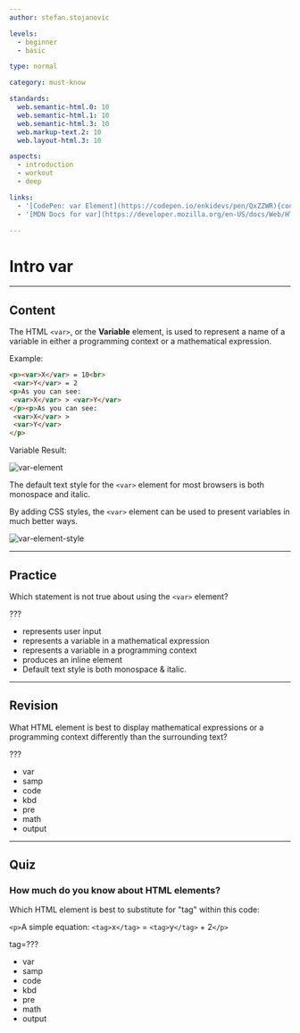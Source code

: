 ```yaml
---
author: stefan.stojanovic

levels:
  - beginner
  - basic

type: normal

category: must-know

standards:
  web.semantic-html.0: 10
  web.semantic-html.1: 10
  web.semantic-html.3: 10
  web.markup-text.2: 10
  web.layout-html.3: 10

aspects:
  - introduction
  - workout
  - deep

links:
  - '[CodePen: var Element](https://codepen.io/enkidevs/pen/QxZZWR){code}'
  - '[MDN Docs for var](https://developer.mozilla.org/en-US/docs/Web/HTML/Element/var){website}'

---
```

# Intro var
---
## Content

The HTML `<var>`, or the **Variable** element, is used to represent a name of a variable in either a programming context or a mathematical expression.

Example:
```html
<p><var>X</var> = 10<br>
 <var>Y</var> = 2
<p>As you can see:
 <var>X</var> > <var>Y</var>
</p><p>As you can see:
 <var>X</var> >
 <var>Y</var>
</p>
```

Variable Result:

![var-element](%3Csvg%20xmlns%3D%22http%3A%2F%2Fwww.w3.org%2F2000%2Fsvg%22%20width%3D%22320%22%20height%3D%22106%22%3E%3Cg%20fill%3D%22none%22%20fill-rule%3D%22evenodd%22%3E%3Crect%20width%3D%22320%22%20height%3D%22106%22%20fill%3D%22%23FFF%22%20rx%3D%229%22%2F%3E%3Cpath%20fill%3D%22%23000%22%20d%3D%22M18.8125%2032.53125c-.40625-.30208-.70573-.67448-.89844-1.11719-.1927-.4427-.21614-.8828-.07031-1.32031.02083-.32292.10156-.63281.24219-.92969.14062-.29687.3125-.58073.51562-.85156a7.1394%207.1394%200%200%201%20.66407-.76563l.67187-.67187c.04167-.125.11458-.23437.21875-.32813.10417-.09375.21615-.18489.33594-.27343.11979-.08854.23958-.1849.35937-.28907.1198-.10416.21615-.22395.28907-.35937-.04167-.14583-.10938-.29167-.20313-.4375-.09375-.14583-.19792-.29167-.3125-.4375a13.27528%2013.27528%200%200%200-.35938-.4375c-.125-.14583-.23958-.29687-.34374-.45313-.01042-.05208-.04948-.0677-.1172-.04687-.0677.02083-.11718.01563-.14843-.01563.02083-.16666-.01302-.34635-.10156-.53906-.08854-.1927-.20573-.35677-.35157-.49218.05209-.125.10157-.28646.14844-.48438.04688-.19792.03386-.41146-.03906-.64063-.01042-.10416.0026-.20312.03906-.29687.03646-.09375.07552-.1823.11719-.26563.04167-.08333.07292-.16406.09375-.24218.02083-.07813.01563-.15886-.01563-.24219.15626-.02083.29948-.01302.4297.02344.1302.03646.25.07812.35937.125.10937.04687.21354.08593.3125.11718.09896.03126.19531.02605.28906-.01562-.02083.0625-.02344.10677-.00781.13281a.17954.17954%200%200%200%20.0625.0625c.02604.01563.05208.02865.07812.03907.02604.01041.03907.03645.03907.07812.19791.0625.41406.19792.64843.40625.23438.20833.46094.4375.67969.6875s.41667.4974.59375.74219c.17708.24479.3073.4349.39063.57031.30208-.1875.6276-.41146.97656-.67188a149.51991%20149.51991%200%200%201%201.07812-.79687c.3698-.27083.7448-.52864%201.125-.77344.38021-.24479.7526-.4401%201.11719-.58593.20833.09375.3724.21354.49219.35937.11979.14583.21875.29948.29687.46094a9.91948%209.91948%200%200%201%20.21875.48437c.06771.16146.15886.30469.27344.42969-.10417.20833-.21354.38281-.32813.52344-.11458.14062-.19791.3099-.25.50781-.26041.10417-.57291.27083-.9375.5-.3125.19792-.70833.46875-1.1875.8125-.47916.34375-1.04687.79687-1.70312%201.35938.15625.17708.28385.34374.38281.5.09896.15625.17969.29166.24219.40624.07292.13542.1302.26042.17188.375.11458.08334.20833.1823.28124.29688a7.84229%207.84229%200%200%201%20.21094.35156c.06771.1198.14323.23177.22657.33594.08333.10417.1927.1875.32812.25.04167.1875.09375.36198.15625.52344s.1224.3203.17969.47656c.05729.15625.10416.3099.14062.46094.03646.15104.04948.30468.03907.46093-.08334.28126-.20834.51563-.375.70313-.16667.1875-.28646.3802-.35938.57813a6.32433%206.32433%200%200%200-.33594.10156c-.10937.03646-.20052.09114-.27343.16406l-1.0625-.75c-.1875-.625-.45834-1.22396-.8125-1.79688-.35417-.57291-.69792-1.0677-1.03126-1.48437-.5.38542-.97916.8125-1.4375%201.28125-.45833.46875-.875.96875-1.25%201.5-.02083.26042-.05208.47656-.09374.64844-.04167.17187-.10938.3151-.20313.42968-.09375.11459-.21354.21355-.35938.29688-.14583.08333-.32812.16667-.54687.25zm22.05469-7.26563h-7.5625v-1.3125h7.5625v1.3125zm0%203.47657h-7.5625v-1.3125h7.5625v1.3125zM52.16406%2032h-1.40625v-8.96094c-.33854.32292-.78255.64583-1.33203.96875-.54948.32292-1.04297.5651-1.48047.72657V23.375c.78646-.3698%201.47396-.8177%202.0625-1.34375.58855-.52604%201.00521-1.03646%201.25-1.53125h.90625V32zm3.60157-5.64844c0-1.35417.13932-2.444.41796-3.26953.27865-.82552.6927-1.46224%201.2422-1.91015C57.97525%2020.72396%2058.66665%2020.5%2059.5%2020.5c.61459%200%201.15364.1237%201.61719.3711.46354.2474.84635.60416%201.14843%201.0703.30209.46615.53907%201.03386.71094%201.70313.17188.66928.25782%201.57161.25782%202.70703%200%201.34376-.13802%202.42838-.41407%203.2539-.27604.82553-.6888%201.46355-1.23828%201.91407-.54948.45052-1.24348.67578-2.08203.67578-1.10417%200-1.97135-.39583-2.60156-1.1875-.75521-.95313-1.13282-2.5052-1.13282-4.65625zm1.4453%200c0%201.88022.22006%203.13151.66016%203.7539.44011.6224.98307.9336%201.62891.9336.64584%200%201.1888-.3125%201.6289-.9375.44011-.625.66016-1.87499.66016-3.75%200-1.88542-.22005-3.13802-.66015-3.75781-.44011-.6198-.98828-.92969-1.64453-.92969-.64584%200-1.16146.27344-1.54688.82032-.48438.69792-.72656%201.98696-.72656%203.86718zm-36.8828%2029.16407c-.91668-.125-1.47396-.60938-1.67188-1.45313l.01563-.17188.14062-.42187a8.78348%208.78348%200%200%201%20.17188-.52344c.0625-.17187.16666-.32552.3125-.46093.03125-.09376.09114-.23698.17968-.4297.08854-.1927.23698-.48176.44532-.86718.16666-.30208.29947-.54167.39843-.71875.09896-.17708.17969-.3125.24219-.40625-.10417-.1875-.25-.3698-.4375-.54688-.16667-.3125-.3099-.61197-.42969-.89843-.11979-.28646-.21093-.54427-.27343-.77344-.01042-.25-.05209-.5052-.125-.76563l-.09376-.40624c-.03125-.13542-.04687-.27605-.04687-.42188-.04167-.07292-.07812-.16667-.10938-.28125l.03126-.1875c.05208-.08333.0651-.19531.03906-.33594-.02604-.14062-.0599-.28385-.10157-.42968-.03125-.13542-.0599-.27865-.08593-.4297-.02604-.15103-.03386-.29947-.02344-.4453.01042-.14584.04948-.28646.11719-.42188.0677-.13542.1849-.25.35156-.34375l.15625-.10938.15625.09376c.11458.07291.22396.13541.32813.1875l.3125.15624c.125.0625.25.1276.375.19532.125.0677.26041.14323.40624.22656l.15626.10938-.01563.17187c0%20.02083.0052.04687.01563.07813.01041.03125.02604.05729.04687.07812l.17188.04688.01562.21874v.1875c0%20.09376.0052.15886.01563.19532.01041.03646.03124.07552.0625.11718l.07812.20313c0%20.1875.01562.35417.04688.5a6.70985%206.70985%200%200%200%20.10937.4375%203.32603%203.32603%200%200%201%20.125.44531c.03125.15104.03646.3151.01563.49219.0625-.03125.125-.07812.1875-.14063.02083-.02083.04427-.04166.0703-.0625.02605-.02083.0547-.04166.08594-.0625l1.09376-1.48437-.03126-.1875.39063-.375a4.79142%204.79142%200%200%200%20.29688-.25781c.09375-.08854.17187-.1901.23437-.30469l.09375-.14063c.46875-.625%201.07291-1.01041%201.8125-1.15624l.26563-.0625.07812.25c.05208.14583.15365.27343.30469.3828.15104.10938.3151.21615.49218.32032l.17188.10938c.0625.125.09375.21874.09375.28124s-.0052.11459-.01563.15626l.07813.20312c-.11458.30208-.23958.51823-.375.64844a5.60175%205.60175%200%200%201-.42188.36718c-.11458.09376-.21874.1875-.3125.28126-.09375.09375-.16666.19791-.21874.3125l-.125.15624c-.26042.13542-.42709.33334-.5.59376l-.0625.21874h-.23438c-.01042%200-.03646.02344-.07813.07032-.04166.04687-.10416.15885-.1875.33593-.09375.125-.15885.20573-.1953.2422l-.08594.08593a7.0121%207.0121%200%200%200-.0547.14063c-.01562.04166-.03385.09374-.05468.15624l-.09375.125c-.09375.08334-.16146.16407-.20313.2422-.04166.07812-.08854.16926-.14062.27343-.04167.09375-.08854.1901-.14063.28906-.05208.09896-.125.19531-.21874.28907l.03124.17187-.125.10938c-.08333.07291-.15624.16406-.21874.27343-.0625.10938-.125.22136-.1875.33594-.0625.125-.13021.25-.20313.375-.07292.125-.16667.23958-.28125.34375-.07292.1875-.13802.33333-.19531.4375-.0573.10417-.15365.22917-.28907.375-.125.5-.42187%201.03646-.89062%201.60938-.01042.11458-.04427.22656-.10156.33593-.0573.10938-.11719.21094-.17969.30469a3.47114%203.47114%200%200%201-.07031.13281c-.02604.04688-.04427.08073-.05469.10157l-.04688.17187c-.0625.11458-.1276.20833-.1953.28125-.06772.07292-.13282.14062-.19532.20313-.03125.02083-.0599.04687-.08594.07812-.02604.03125-.04948.0573-.07031.07813l-.26563.09374zm18.46093-7.25h-7.5625v-1.3125h7.5625v1.3125zm0%203.47656h-7.5625v-1.3125h7.5625v1.3125zm13.39063%201.90625V55h-7.57032c-.01041-.33854.04428-.66406.16407-.97656.1927-.51563.5013-1.02344.92578-1.52344.42448-.5%201.03776-1.07812%201.83984-1.73438%201.2448-1.02083%202.08594-1.82942%202.52344-2.42578.4375-.59635.65625-1.16015.65625-1.6914%200-.5573-.19922-1.02734-.59766-1.41016-.39844-.38281-.91796-.57422-1.55859-.57422-.67709%200-1.21875.20313-1.625.60938s-.61198.96874-.61719%201.6875L44.875%2046.8125c.09896-1.07813.47135-1.89974%201.11719-2.46484.64583-.56511%201.51301-.84766%202.60156-.84766%201.09896%200%201.96875.30468%202.60938.91406.64062.60938.96093%201.36458.96093%202.26563%200%20.45833-.09375.90885-.28125%201.35156-.1875.44271-.4987.90885-.9336%201.39844-.43489.48958-1.15754%201.16145-2.16796%202.01562-.84375.70834-1.38542%201.1888-1.625%201.4414-.23958.25261-.4375.50652-.59375.76173h5.61719zM17.97656%2095L22.375%2083.54687h1.63281L28.69531%2095h-1.72656l-1.33594-3.46875h-4.78906L19.58594%2095h-1.60938zm3.30469-4.70313h3.88281L23.96875%2087.125c-.36459-.96355-.63542-1.7552-.8125-2.375-.14583.73438-.35156%201.46354-.61719%202.1875l-1.25781%203.35938zm7.88281%202.22657l1.39063-.21875c.07812.5573.29557.98437.65234%201.28125.35677.29687.85547.44531%201.4961.44531.64583%200%201.125-.1315%201.4375-.39453.3125-.26302.46874-.57161.46874-.92578%200-.31771-.13801-.56771-.41406-.75-.1927-.125-.67187-.28386-1.4375-.47656-1.03125-.26042-1.74609-.48568-2.14453-.67579-.39844-.1901-.70052-.45312-.90625-.78906-.20573-.33594-.3086-.70703-.3086-1.11328%200-.3698.08464-.71224.25391-1.02734.16928-.31511.39974-.57683.69141-.78516.21875-.16146.51693-.29818.89453-.41016.3776-.11198.78255-.16796%201.21485-.16796.65104%200%201.22265.09374%201.71484.28124.49219.1875.85547.44141%201.08984.76172.23438.32032.39584.7487.48438%201.28516l-1.375.1875c-.0625-.42709-.2435-.76042-.54297-1-.29948-.23958-.72265-.35938-1.26953-.35938-.64584%200-1.10677.10677-1.38282.32032-.27604.21354-.41406.46354-.41406.75%200%20.18229.0573.34635.17188.49219.11458.15104.29427.27604.53906.375.14063.05208.55468.17187%201.24219.35937.9948.26563%201.6888.48307%202.08203.65234.39323.16928.70182.41537.92578.73829.22396.32291.33594.72395.33594%201.20312%200%20.46875-.13672.91015-.41016%201.32422-.27344.41406-.66796.73437-1.1836.96094-.51562.22656-1.09895.33984-1.75.33984-1.07812%200-1.89973-.22396-2.46484-.67188-.5651-.44791-.92578-1.11197-1.08203-1.99218zm12.94532%205.67187l-.15626-1.32031c.3073.08333.57552.125.8047.125.3125%200%20.5625-.05208.75-.15625s.34114-.25.46093-.4375c.08854-.14063.23177-.48958.42969-1.04688.02604-.07812.0677-.1927.125-.34374l-3.14844-8.3125h1.51563l1.72656%204.80468c.22396.60938.42448%201.25.60156%201.92188.16146-.64584.35417-1.27604.57813-1.89063l1.77343-4.83594h1.40625l-3.15625%208.4375c-.33854.91147-.60156%201.53907-.78906%201.88282-.25.46354-.53646.80338-.85938%201.01953-.32291.21615-.70833.32422-1.15624.32422-.27084%200-.57292-.0573-.90626-.17188zm7.53906-7.34375c0-1.53646.42708-2.67447%201.28125-3.41406.71354-.61459%201.58333-.92188%202.60937-.92188%201.14063%200%202.07292.3737%202.79688%201.1211.72396.7474%201.08593%201.77994%201.08593%203.09766%200%201.0677-.16015%201.90754-.48046%202.51953-.32032.61198-.78646%201.08723-1.39844%201.42578-.61198.33854-1.27995.50781-2.0039.50781-1.16147%200-2.10026-.3724-2.81641-1.11719-.71615-.7448-1.07422-1.8177-1.07422-3.21875zm1.44531%200c0%201.0625.23177%201.85807.69531%202.38672.46355.52865%201.04687.79297%201.75.79297.69792%200%201.27865-.26562%201.74219-.79688.46354-.53125.69531-1.34114.69531-2.42968%200-1.02605-.23307-1.80339-.69922-2.33203-.46614-.52865-1.04557-.79297-1.73828-.79297-.70313%200-1.28645.26302-1.75.78906-.46354.52604-.69531%201.3203-.69531%202.38281zM64.50781%2095v-1.21875c-.64583.9375-1.52343%201.40625-2.63281%201.40625-.48959%200-.94661-.09375-1.3711-.28125-.42448-.1875-.73958-.42318-.9453-.70703-.20574-.28386-.35027-.63151-.4336-1.04297-.0573-.27604-.08594-.71354-.08594-1.3125v-5.14063h1.40625v4.60157c0%20.73438.02865%201.22916.08594%201.48437.08854.3698.27604.66016.5625.8711.28646.21093.64062.3164%201.0625.3164.42188%200%20.8177-.10807%201.1875-.32422.3698-.21614.63151-.51041.78516-.8828.15364-.3724.23046-.91277.23046-1.6211v-4.44531h1.40626V95H64.5078zm13.32031-3.03906l1.38282.17969c-.15104.95312-.53776%201.69921-1.16016%202.23828-.6224.53906-1.38671.80859-2.29297.80859-1.13542%200-2.04817-.37109-2.73828-1.11328-.6901-.7422-1.03516-1.80598-1.03516-3.1914%200-.89585.14844-1.6797.44532-2.35157.29687-.67188.7487-1.17578%201.35547-1.51172.60677-.33594%201.26692-.5039%201.98046-.5039.90105%200%201.63802.22786%202.21094.68359.57292.45573.9401%201.10286%201.10156%201.9414l-1.36718.21094c-.13021-.5573-.36068-.97656-.6914-1.25781-.33074-.28125-.73048-.42188-1.19923-.42188-.70833%200-1.28385.2539-1.72656.76172-.44271.50782-.66406%201.3112-.66406%202.41016%200%201.11459.21354%201.92448.64062%202.42969.42709.5052.98437.75781%201.67188.75781.55208%200%201.01302-.16927%201.38281-.50781.3698-.33855.60417-.85937.70313-1.5625zm8%202.01562c-.52083.44271-1.02213.75521-1.5039.9375-.48177.1823-.9987.27344-1.55078.27344-.91147%200-1.61198-.22265-2.10156-.66797-.4896-.44531-.73438-1.01432-.73438-1.70703%200-.40625.09245-.77734.27734-1.11328.1849-.33594.42709-.60547.72657-.8086.29948-.20312.63671-.35677%201.01171-.46093.27605-.07292.69271-.14323%201.25-.21094%201.13543-.13542%201.97136-.29687%202.50782-.48438.0052-.1927.00781-.3151.00781-.36718%200-.57292-.13281-.97656-.39844-1.21094-.35937-.31771-.89322-.47656-1.60156-.47656-.66146%200-1.14974.11588-1.46484.34765-.31511.23178-.54818.64193-.69922%201.23047l-1.375-.1875c.125-.58854.33073-1.0638.61719-1.42578.28645-.36198.70051-.64062%201.24218-.83594.54167-.19531%201.16927-.29296%201.88281-.29296.70834%200%201.28386.08333%201.72657.25.4427.16666.76823.3763.97656.6289.20833.2526.35417.57161.4375.95703.04688.23959.07031.67187.07031%201.29688v1.875c0%201.3073.02995%202.13411.08985%202.48047.0599.34635.17838.67838.35546.99609h-1.46874c-.14584-.29167-.23959-.63281-.28126-1.02344zm-.11718-3.14062c-.51042.20833-1.27604.38541-2.29688.53125-.57813.08333-.98698.17708-1.22656.28125-.23958.10416-.42448.2565-.55469.45703-.1302.20052-.19531.42317-.19531.66797%200%20.375.14193.6875.42578.9375.28386.25.69922.375%201.2461.375.54166%200%201.02343-.1185%201.4453-.35547.42188-.23698.73178-.5612.9297-.97266.15104-.3177.22656-.78645.22656-1.40625v-.51562zM89.3125%2095v-8.29688h1.26563v1.1797c.60937-.91147%201.48957-1.3672%202.64062-1.3672.5%200%20.95963.08985%201.3789.26954.41928.17968.73308.41536.94141.70703.20834.29167.35417.63802.4375%201.03906.05209.26042.07813.71614.07813%201.36719V95h-1.40625v-5.04688c0-.57291-.05469-1.0013-.16406-1.28515-.10938-.28386-.30339-.51042-.58204-.67969-.27864-.16927-.60546-.2539-.98046-.2539-.59897%200-1.11589.1901-1.55079.5703-.4349.38022-.65234%201.10156-.65234%202.16407V95H89.3125zm12.78125-2.47656l1.39063-.21875c.07812.5573.29557.98437.65234%201.28125.35677.29687.85546.44531%201.4961.44531.64583%200%201.125-.1315%201.4375-.39453.3125-.26302.46874-.57161.46874-.92578%200-.31771-.13802-.56771-.41406-.75-.1927-.125-.67187-.28386-1.4375-.47656-1.03126-.26042-1.7461-.48568-2.14453-.67579-.39844-.1901-.70052-.45312-.90625-.78906-.20573-.33594-.3086-.70703-.3086-1.11328%200-.3698.08464-.71224.25391-1.02734.16927-.31511.39974-.57683.6914-.78516.21876-.16146.51693-.29818.89454-.41016.3776-.11198.78255-.16796%201.21484-.16796.65105%200%201.22266.09374%201.71485.28124.49219.1875.85546.44141%201.08984.76172.23438.32032.39583.7487.48438%201.28516l-1.375.1875c-.0625-.42709-.2435-.76042-.54297-1-.29948-.23958-.72266-.35938-1.26954-.35938-.64583%200-1.10676.10677-1.3828.32032-.27605.21354-.41407.46354-.41407.75%200%20.18229.0573.34635.17188.49219.11458.15104.29426.27604.53906.375.14062.05208.55468.17187%201.24219.35937.9948.26563%201.6888.48307%202.08203.65234.39323.16928.70182.41537.92578.73829.22396.32291.33594.72395.33594%201.20312%200%20.46875-.13672.91015-.41016%201.32422-.27344.41406-.66797.73437-1.1836.96094-.51562.22656-1.09895.33984-1.75.33984-1.07813%200-1.89973-.22396-2.46484-.67188-.5651-.44791-.92578-1.11197-1.08203-1.99218zm14.24219-.19531l1.45312.17968c-.22917.84897-.65364%201.50781-1.27344%201.97656-.61979.46876-1.41145.70313-2.375.70313-1.21354%200-2.17577-.3737-2.88671-1.1211-.71095-.7474-1.06641-1.79556-1.06641-3.14453%200-1.39584.35937-2.47916%201.07813-3.25.71875-.77083%201.65103-1.15624%202.79687-1.15624%201.10938%200%202.01562.3776%202.71875%201.1328.70313.75522%201.05469%201.8177%201.05469%203.1875%200%20.08334-.0026.20834-.00781.375h-6.1875c.05208.91147.30989%201.60938.77343%202.09376.46355.48437%201.04167.72656%201.73438.72656.51563%200%20.95573-.13542%201.32031-.40625.36459-.27083.65364-.70312.86719-1.29688zm-4.61719-2.27344h4.63281c-.0625-.69792-.23958-1.22135-.53125-1.57031-.44792-.54167-1.02864-.8125-1.74219-.8125-.64583%200-1.1888.21614-1.6289.64843-.4401.4323-.6836%201.01042-.73047%201.73438zm13.51563%202.27344l1.45312.17968c-.22917.84897-.65364%201.50781-1.27344%201.97656-.6198.46876-1.41145.70313-2.375.70313-1.21355%200-2.17578-.3737-2.88672-1.1211-.71094-.7474-1.0664-1.79556-1.0664-3.14453%200-1.39584.35937-2.47916%201.07812-3.25.71876-.77083%201.65104-1.15624%202.79688-1.15624%201.10938%200%202.01562.3776%202.71875%201.1328.70313.75522%201.05469%201.8177%201.05469%203.1875%200%20.08334-.0026.20834-.00782.375h-6.1875c.05209.91147.3099%201.60938.77344%202.09376.46354.48437%201.04166.72656%201.73438.72656.51562%200%20.95572-.13542%201.3203-.40625.3646-.27083.65365-.70312.8672-1.29688zm-4.6172-2.27344H125.25c-.0625-.69792-.23958-1.22135-.53125-1.57031-.44792-.54167-1.02864-.8125-1.74219-.8125-.64583%200-1.1888.21614-1.6289.64843-.44011.4323-.6836%201.01042-.73047%201.73438zm8.22657-1.75v-1.60156h1.60156v1.60156h-1.60156zm0%206.69531v-1.60156h1.60156V95h-1.60156zm8.25781.53125c-.40625-.30208-.70573-.67448-.89844-1.11719-.1927-.4427-.21614-.8828-.0703-1.32031.02083-.32292.10155-.63281.24218-.92969.14063-.29687.3125-.58073.51563-.85156a7.13935%207.13935%200%200%201%20.66406-.76563l.67187-.67187c.04167-.125.11459-.23437.21875-.32813.10417-.09375.21615-.18489.33594-.27343.1198-.08854.23958-.1849.35938-.28906.11979-.10417.21614-.22396.28906-.35938-.04167-.14583-.10938-.29167-.20313-.4375-.09375-.14583-.19791-.29167-.3125-.4375a13.27486%2013.27486%200%200%200-.35937-.4375c-.125-.14583-.23959-.29687-.34375-.45313-.01042-.05208-.04948-.0677-.11719-.04687-.0677.02083-.11719.01563-.14844-.01563.02084-.16666-.01302-.34635-.10156-.53906-.08854-.1927-.20573-.35677-.35156-.49219.05208-.125.10156-.28645.14844-.48437.04687-.19792.03385-.41146-.03907-.64063-.01041-.10416.0026-.20312.03906-.29687.03646-.09375.07553-.1823.1172-.26563.04166-.08333.0729-.16406.09374-.24218.02084-.07813.01563-.15886-.01562-.24219.15625-.02083.29948-.01302.42969.02344.1302.03646.25.07812.35937.125.10938.04687.21354.08593.3125.11719.09896.03125.19531.02604.28906-.01563-.02083.0625-.02344.10677-.00781.13281a.17954.17954%200%200%200%20.0625.0625c.02604.01563.05208.02865.07813.03906.02604.01042.03906.03646.03906.07813.19791.0625.41406.19792.64844.40625.23437.20833.46093.4375.67968.6875.21875.25.41667.4974.59375.74219.17709.24479.3073.4349.39063.57031.30208-.1875.6276-.41146.97656-.67188a149.5066%20149.5066%200%200%201%201.07813-.79687c.36979-.27083.74479-.52864%201.125-.77344.3802-.24479.7526-.4401%201.11718-.58594.20834.09376.3724.21355.49219.35938.1198.14583.21875.29948.29688.46094a9.92015%209.92015%200%200%201%20.21875.48437c.0677.16146.15885.30469.27343.42969-.10416.20833-.21354.38281-.32812.52344-.11459.14062-.19792.3099-.25.50781-.26042.10417-.57292.27083-.9375.5-.3125.19792-.70833.46875-1.1875.8125s-1.04687.79687-1.70313%201.35938c.15625.17708.28386.34374.38281.5.09896.15625.1797.29166.2422.40624.07291.13542.1302.26042.17187.375.11458.08334.20833.1823.28125.29688a7.84256%207.84256%200%200%201%20.21094.35156c.0677.1198.14322.23177.22656.33594.08333.10417.1927.1875.32812.25.04167.1875.09375.36198.15625.52344s.1224.3203.17969.47656c.0573.15625.10417.3099.14063.46094.03645.15104.04947.30468.03906.46094-.08334.28125-.20834.51562-.375.70312-.16667.1875-.28646.3802-.35938.57813a6.3247%206.3247%200%200%200-.33594.10156c-.10937.03646-.20052.09114-.27343.16406l-1.0625-.75c-.1875-.625-.45833-1.22396-.8125-1.79688-.35417-.57291-.69792-1.0677-1.03125-1.48437-.5.38542-.97917.8125-1.4375%201.28125-.45834.46875-.875.96875-1.25%201.5-.02084.26042-.05209.47656-.09375.64844-.04167.17187-.10938.3151-.20313.42969-.09375.11458-.21354.21354-.35937.29687-.14584.08333-.32813.16667-.54688.25zm22.0625-5.53906l-7.58594%203.24219v-1.39844l6.00782-2.49219-6.00781-2.46875v-1.39844l7.58593%203.20313v1.3125zm7.65625%205.52344c-.91667-.125-1.47396-.60938-1.67187-1.45313l.01562-.17188.14063-.42187a8.78254%208.78254%200%200%201%20.17187-.52344c.0625-.17187.16667-.32552.3125-.46094.03125-.09375.09115-.23697.17969-.42968.08854-.19271.23698-.48177.44531-.86719.16667-.30208.29948-.54167.39844-.71875.09896-.17708.17969-.3125.24219-.40625-.10417-.1875-.25-.3698-.4375-.54688-.16667-.3125-.3099-.61197-.42969-.89843-.1198-.28646-.21094-.54427-.27344-.77344-.01041-.25-.05208-.5052-.125-.76563l-.09375-.40624c-.03125-.13542-.04687-.27605-.04687-.42188-.04167-.07292-.07813-.16667-.10938-.28125l.03125-.1875c.05209-.08333.0651-.19531.03906-.33594-.02604-.14062-.0599-.28385-.10156-.42969-.03125-.13541-.0599-.27864-.08594-.42968s-.03385-.29948-.02343-.44531c.01041-.14584.04948-.28646.11719-.42188.0677-.13542.18489-.25.35156-.34375l.15625-.10938.15625.09376c.11458.07291.22396.13541.32812.1875l.3125.15624c.125.0625.25.1276.375.19532.125.0677.26042.14323.40625.22656l.15625.10938-.01562.17187c0%20.02083.0052.04687.01562.07813.01042.03125.02604.05729.04688.07812l.17187.04688.01563.21874v.1875c0%20.09376.0052.15886.01562.19532.01042.03646.03125.07552.0625.11719l.07813.20312c0%20.1875.01562.35417.04687.5a6.70966%206.70966%200%200%200%20.10938.4375%203.32624%203.32624%200%200%201%20.125.44531c.03125.15104.03646.3151.01562.49219.0625-.03125.125-.07812.1875-.14063.02084-.02083.04427-.04166.07031-.0625.02605-.02083.0547-.04166.08594-.0625l1.09375-1.48437-.03125-.1875.39063-.375c.10416-.08333.20312-.16927.29687-.25781.09375-.08854.17188-.1901.23438-.30469l.09375-.14063c.46875-.625%201.07291-1.01041%201.8125-1.15624l.26562-.0625.07813.25c.05208.14583.15364.27343.30469.3828.15104.10938.3151.21615.49218.32032l.17188.10938c.0625.125.09375.21874.09375.28124s-.00521.11459-.01563.15626l.07813.20312c-.11459.30208-.23959.51823-.375.64844a5.6019%205.6019%200%200%201-.42188.36719c-.11458.09375-.21875.1875-.3125.28124-.09375.09376-.16666.19792-.21875.3125l-.125.15626c-.26041.13541-.42708.33333-.5.59374l-.0625.21876h-.23437c-.01042%200-.03646.02343-.07813.0703-.04166.04688-.10416.15886-.1875.33594-.09375.125-.15885.20573-.19531.2422l-.08594.08593a7.0081%207.0081%200%200%200-.05469.14063c-.01562.04166-.03385.09374-.05468.15624l-.09375.125c-.09375.08334-.16146.16407-.20313.2422-.04166.07812-.08854.16926-.14062.27343-.04167.09375-.08854.1901-.14063.28906-.05208.09896-.125.19531-.21875.28906l.03125.17188-.125.10938c-.08333.07291-.15625.16406-.21875.27343-.0625.10938-.125.22136-.1875.33594-.0625.125-.1302.25-.20312.375-.07292.125-.16667.23958-.28125.34375-.07292.1875-.13802.33333-.19531.4375-.0573.10417-.15365.22917-.28907.375-.125.5-.42187%201.03646-.89062%201.60938-.01042.11458-.04427.22656-.10156.33593-.0573.10938-.1172.21094-.1797.30469a3.47175%203.47175%200%200%201-.0703.13281c-.02605.04688-.04428.08073-.0547.10156l-.04687.17188c-.0625.11458-.1276.20833-.19531.28125-.0677.07292-.13281.14062-.19531.20313-.03125.02083-.0599.04687-.08594.07812-.02604.03125-.04948.0573-.07031.07813l-.26563.09374z%22%2F%3E%3C%2Fg%3E%3C%2Fsvg%3E)

The default text style for the `<var>` element for most browsers is both monospace and italic.

By adding CSS styles, the `<var>` element can be used to present variables in much better ways. 

![var-element-style](%3Csvg%20xmlns%3D%22http%3A%2F%2Fwww.w3.org%2F2000%2Fsvg%22%20width%3D%22320%22%20height%3D%22106%22%3E%3Cg%20fill%3D%22none%22%20fill-rule%3D%22evenodd%22%3E%3Crect%20width%3D%22320%22%20height%3D%22106%22%20fill%3D%22%23FFF%22%20rx%3D%229%22%2F%3E%3Cpath%20fill%3D%22%23000%22%20d%3D%22M18.8125%2032.53125c-.40625-.30208-.70573-.67448-.89844-1.11719-.1927-.4427-.21614-.8828-.07031-1.32031.02083-.32292.10156-.63281.24219-.92969.14062-.29687.3125-.58073.51562-.85156a7.1394%207.1394%200%200%201%20.66407-.76563l.67187-.67187c.04167-.125.11458-.23437.21875-.32813.10417-.09375.21615-.18489.33594-.27343.11979-.08854.23958-.1849.35937-.28907.1198-.10416.21615-.22395.28907-.35937-.04167-.14583-.10938-.29167-.20313-.4375-.09375-.14583-.19792-.29167-.3125-.4375a13.27528%2013.27528%200%200%200-.35938-.4375c-.125-.14583-.23958-.29687-.34374-.45313-.01042-.05208-.04948-.0677-.1172-.04687-.0677.02083-.11718.01563-.14843-.01563.02083-.16666-.01302-.34635-.10156-.53906-.08854-.1927-.20573-.35677-.35157-.49218.05209-.125.10157-.28646.14844-.48438.04688-.19792.03386-.41146-.03906-.64063-.01042-.10416.0026-.20312.03906-.29687.03646-.09375.07552-.1823.11719-.26563.04167-.08333.07292-.16406.09375-.24218.02083-.07813.01563-.15886-.01563-.24219.15626-.02083.29948-.01302.4297.02344.1302.03646.25.07812.35937.125.10937.04687.21354.08593.3125.11718.09896.03126.19531.02605.28906-.01562-.02083.0625-.02344.10677-.00781.13281a.17954.17954%200%200%200%20.0625.0625c.02604.01563.05208.02865.07812.03907.02604.01041.03907.03645.03907.07812.19791.0625.41406.19792.64843.40625.23438.20833.46094.4375.67969.6875s.41667.4974.59375.74219c.17708.24479.3073.4349.39063.57031.30208-.1875.6276-.41146.97656-.67188a149.51991%20149.51991%200%200%201%201.07812-.79687c.3698-.27083.7448-.52864%201.125-.77344.38021-.24479.7526-.4401%201.11719-.58593.20833.09375.3724.21354.49219.35937.11979.14583.21875.29948.29687.46094a9.91948%209.91948%200%200%201%20.21875.48437c.06771.16146.15886.30469.27344.42969-.10417.20833-.21354.38281-.32813.52344-.11458.14062-.19791.3099-.25.50781-.26041.10417-.57291.27083-.9375.5-.3125.19792-.70833.46875-1.1875.8125-.47916.34375-1.04687.79687-1.70312%201.35938.15625.17708.28385.34374.38281.5.09896.15625.17969.29166.24219.40624.07292.13542.1302.26042.17188.375.11458.08334.20833.1823.28124.29688a7.84229%207.84229%200%200%201%20.21094.35156c.06771.1198.14323.23177.22657.33594.08333.10417.1927.1875.32812.25.04167.1875.09375.36198.15625.52344s.1224.3203.17969.47656c.05729.15625.10416.3099.14062.46094.03646.15104.04948.30468.03907.46093-.08334.28126-.20834.51563-.375.70313-.16667.1875-.28646.3802-.35938.57813a6.32433%206.32433%200%200%200-.33594.10156c-.10937.03646-.20052.09114-.27343.16406l-1.0625-.75c-.1875-.625-.45834-1.22396-.8125-1.79688-.35417-.57291-.69792-1.0677-1.03126-1.48437-.5.38542-.97916.8125-1.4375%201.28125-.45833.46875-.875.96875-1.25%201.5-.02083.26042-.05208.47656-.09374.64844-.04167.17187-.10938.3151-.20313.42968-.09375.11459-.21354.21355-.35938.29688-.14583.08333-.32812.16667-.54687.25zm22.05469-7.26563h-7.5625v-1.3125h7.5625v1.3125zm0%203.47657h-7.5625v-1.3125h7.5625v1.3125zM52.16406%2032h-1.40625v-8.96094c-.33854.32292-.78255.64583-1.33203.96875-.54948.32292-1.04297.5651-1.48047.72657V23.375c.78646-.3698%201.47396-.8177%202.0625-1.34375.58855-.52604%201.00521-1.03646%201.25-1.53125h.90625V32zm3.60157-5.64844c0-1.35417.13932-2.444.41796-3.26953.27865-.82552.6927-1.46224%201.2422-1.91015C57.97525%2020.72396%2058.66665%2020.5%2059.5%2020.5c.61459%200%201.15364.1237%201.61719.3711.46354.2474.84635.60416%201.14843%201.0703.30209.46615.53907%201.03386.71094%201.70313.17188.66928.25782%201.57161.25782%202.70703%200%201.34376-.13802%202.42838-.41407%203.2539-.27604.82553-.6888%201.46355-1.23828%201.91407-.54948.45052-1.24348.67578-2.08203.67578-1.10417%200-1.97135-.39583-2.60156-1.1875-.75521-.95313-1.13282-2.5052-1.13282-4.65625zm1.4453%200c0%201.88022.22006%203.13151.66016%203.7539.44011.6224.98307.9336%201.62891.9336.64584%200%201.1888-.3125%201.6289-.9375.44011-.625.66016-1.87499.66016-3.75%200-1.88542-.22005-3.13802-.66015-3.75781-.44011-.6198-.98828-.92969-1.64453-.92969-.64584%200-1.16146.27344-1.54688.82032-.48438.69792-.72656%201.98696-.72656%203.86718zm-36.8828%2029.16407c-.91668-.125-1.47396-.60938-1.67188-1.45313l.01563-.17188.14062-.42187a8.78348%208.78348%200%200%201%20.17188-.52344c.0625-.17187.16666-.32552.3125-.46093.03125-.09376.09114-.23698.17968-.4297.08854-.1927.23698-.48176.44532-.86718.16666-.30208.29947-.54167.39843-.71875.09896-.17708.17969-.3125.24219-.40625-.10417-.1875-.25-.3698-.4375-.54688-.16667-.3125-.3099-.61197-.42969-.89843-.11979-.28646-.21093-.54427-.27343-.77344-.01042-.25-.05209-.5052-.125-.76563l-.09376-.40624c-.03125-.13542-.04687-.27605-.04687-.42188-.04167-.07292-.07812-.16667-.10938-.28125l.03126-.1875c.05208-.08333.0651-.19531.03906-.33594-.02604-.14062-.0599-.28385-.10157-.42968-.03125-.13542-.0599-.27865-.08593-.4297-.02604-.15103-.03386-.29947-.02344-.4453.01042-.14584.04948-.28646.11719-.42188.0677-.13542.1849-.25.35156-.34375l.15625-.10938.15625.09376c.11458.07291.22396.13541.32813.1875l.3125.15624c.125.0625.25.1276.375.19532.125.0677.26041.14323.40624.22656l.15626.10938-.01563.17187c0%20.02083.0052.04687.01563.07813.01041.03125.02604.05729.04687.07812l.17188.04688.01562.21874v.1875c0%20.09376.0052.15886.01563.19532.01041.03646.03124.07552.0625.11718l.07812.20313c0%20.1875.01562.35417.04688.5a6.70985%206.70985%200%200%200%20.10937.4375%203.32603%203.32603%200%200%201%20.125.44531c.03125.15104.03646.3151.01563.49219.0625-.03125.125-.07812.1875-.14063.02083-.02083.04427-.04166.0703-.0625.02605-.02083.0547-.04166.08594-.0625l1.09376-1.48437-.03126-.1875.39063-.375a4.79142%204.79142%200%200%200%20.29688-.25781c.09375-.08854.17187-.1901.23437-.30469l.09375-.14063c.46875-.625%201.07291-1.01041%201.8125-1.15624l.26563-.0625.07812.25c.05208.14583.15365.27343.30469.3828.15104.10938.3151.21615.49218.32032l.17188.10938c.0625.125.09375.21874.09375.28124s-.0052.11459-.01563.15626l.07813.20312c-.11458.30208-.23958.51823-.375.64844a5.60175%205.60175%200%200%201-.42188.36718c-.11458.09376-.21874.1875-.3125.28126-.09375.09375-.16666.19791-.21874.3125l-.125.15624c-.26042.13542-.42709.33334-.5.59376l-.0625.21874h-.23438c-.01042%200-.03646.02344-.07813.07032-.04166.04687-.10416.15885-.1875.33593-.09375.125-.15885.20573-.1953.2422l-.08594.08593a7.0121%207.0121%200%200%200-.0547.14063c-.01562.04166-.03385.09374-.05468.15624l-.09375.125c-.09375.08334-.16146.16407-.20313.2422-.04166.07812-.08854.16926-.14062.27343-.04167.09375-.08854.1901-.14063.28906-.05208.09896-.125.19531-.21874.28907l.03124.17187-.125.10938c-.08333.07291-.15624.16406-.21874.27343-.0625.10938-.125.22136-.1875.33594-.0625.125-.13021.25-.20313.375-.07292.125-.16667.23958-.28125.34375-.07292.1875-.13802.33333-.19531.4375-.0573.10417-.15365.22917-.28907.375-.125.5-.42187%201.03646-.89062%201.60938-.01042.11458-.04427.22656-.10156.33593-.0573.10938-.11719.21094-.17969.30469a3.47114%203.47114%200%200%201-.07031.13281c-.02604.04688-.04427.08073-.05469.10157l-.04688.17187c-.0625.11458-.1276.20833-.1953.28125-.06772.07292-.13282.14062-.19532.20313-.03125.02083-.0599.04687-.08594.07812-.02604.03125-.04948.0573-.07031.07813l-.26563.09374zm18.46093-7.25h-7.5625v-1.3125h7.5625v1.3125zm0%203.47656h-7.5625v-1.3125h7.5625v1.3125zm13.39063%201.90625V55h-7.57032c-.01041-.33854.04428-.66406.16407-.97656.1927-.51563.5013-1.02344.92578-1.52344.42448-.5%201.03776-1.07812%201.83984-1.73438%201.2448-1.02083%202.08594-1.82942%202.52344-2.42578.4375-.59635.65625-1.16015.65625-1.6914%200-.5573-.19922-1.02734-.59766-1.41016-.39844-.38281-.91796-.57422-1.55859-.57422-.67709%200-1.21875.20313-1.625.60938s-.61198.96874-.61719%201.6875L44.875%2046.8125c.09896-1.07813.47135-1.89974%201.11719-2.46484.64583-.56511%201.51301-.84766%202.60156-.84766%201.09896%200%201.96875.30468%202.60938.91406.64062.60938.96093%201.36458.96093%202.26563%200%20.45833-.09375.90885-.28125%201.35156-.1875.44271-.4987.90885-.9336%201.39844-.43489.48958-1.15754%201.16145-2.16796%202.01562-.84375.70834-1.38542%201.1888-1.625%201.4414-.23958.25261-.4375.50652-.59375.76173h5.61719zM17.97656%2095L22.375%2083.54687h1.63281L28.69531%2095h-1.72656l-1.33594-3.46875h-4.78906L19.58594%2095h-1.60938zm3.30469-4.70313h3.88281L23.96875%2087.125c-.36459-.96355-.63542-1.7552-.8125-2.375-.14583.73438-.35156%201.46354-.61719%202.1875l-1.25781%203.35938zm7.88281%202.22657l1.39063-.21875c.07812.5573.29557.98437.65234%201.28125.35677.29687.85547.44531%201.4961.44531.64583%200%201.125-.1315%201.4375-.39453.3125-.26302.46874-.57161.46874-.92578%200-.31771-.13801-.56771-.41406-.75-.1927-.125-.67187-.28386-1.4375-.47656-1.03125-.26042-1.74609-.48568-2.14453-.67579-.39844-.1901-.70052-.45312-.90625-.78906-.20573-.33594-.3086-.70703-.3086-1.11328%200-.3698.08464-.71224.25391-1.02734.16928-.31511.39974-.57683.69141-.78516.21875-.16146.51693-.29818.89453-.41016.3776-.11198.78255-.16796%201.21485-.16796.65104%200%201.22265.09374%201.71484.28124.49219.1875.85547.44141%201.08984.76172.23438.32032.39584.7487.48438%201.28516l-1.375.1875c-.0625-.42709-.2435-.76042-.54297-1-.29948-.23958-.72265-.35938-1.26953-.35938-.64584%200-1.10677.10677-1.38282.32032-.27604.21354-.41406.46354-.41406.75%200%20.18229.0573.34635.17188.49219.11458.15104.29427.27604.53906.375.14063.05208.55468.17187%201.24219.35937.9948.26563%201.6888.48307%202.08203.65234.39323.16928.70182.41537.92578.73829.22396.32291.33594.72395.33594%201.20312%200%20.46875-.13672.91015-.41016%201.32422-.27344.41406-.66796.73437-1.1836.96094-.51562.22656-1.09895.33984-1.75.33984-1.07812%200-1.89973-.22396-2.46484-.67188-.5651-.44791-.92578-1.11197-1.08203-1.99218zm12.94532%205.67187l-.15626-1.32031c.3073.08333.57552.125.8047.125.3125%200%20.5625-.05208.75-.15625s.34114-.25.46093-.4375c.08854-.14063.23177-.48958.42969-1.04688.02604-.07812.0677-.1927.125-.34374l-3.14844-8.3125h1.51563l1.72656%204.80468c.22396.60938.42448%201.25.60156%201.92188.16146-.64584.35417-1.27604.57813-1.89063l1.77343-4.83594h1.40625l-3.15625%208.4375c-.33854.91147-.60156%201.53907-.78906%201.88282-.25.46354-.53646.80338-.85938%201.01953-.32291.21615-.70833.32422-1.15624.32422-.27084%200-.57292-.0573-.90626-.17188zm7.53906-7.34375c0-1.53646.42708-2.67447%201.28125-3.41406.71354-.61459%201.58333-.92188%202.60937-.92188%201.14063%200%202.07292.3737%202.79688%201.1211.72396.7474%201.08593%201.77994%201.08593%203.09766%200%201.0677-.16015%201.90754-.48046%202.51953-.32032.61198-.78646%201.08723-1.39844%201.42578-.61198.33854-1.27995.50781-2.0039.50781-1.16147%200-2.10026-.3724-2.81641-1.11719-.71615-.7448-1.07422-1.8177-1.07422-3.21875zm1.44531%200c0%201.0625.23177%201.85807.69531%202.38672.46355.52865%201.04687.79297%201.75.79297.69792%200%201.27865-.26562%201.74219-.79688.46354-.53125.69531-1.34114.69531-2.42968%200-1.02605-.23307-1.80339-.69922-2.33203-.46614-.52865-1.04557-.79297-1.73828-.79297-.70313%200-1.28645.26302-1.75.78906-.46354.52604-.69531%201.3203-.69531%202.38281zM64.50781%2095v-1.21875c-.64583.9375-1.52343%201.40625-2.63281%201.40625-.48959%200-.94661-.09375-1.3711-.28125-.42448-.1875-.73958-.42318-.9453-.70703-.20574-.28386-.35027-.63151-.4336-1.04297-.0573-.27604-.08594-.71354-.08594-1.3125v-5.14063h1.40625v4.60157c0%20.73438.02865%201.22916.08594%201.48437.08854.3698.27604.66016.5625.8711.28646.21093.64062.3164%201.0625.3164.42188%200%20.8177-.10807%201.1875-.32422.3698-.21614.63151-.51041.78516-.8828.15364-.3724.23046-.91277.23046-1.6211v-4.44531h1.40626V95H64.5078zm13.32031-3.03906l1.38282.17969c-.15104.95312-.53776%201.69921-1.16016%202.23828-.6224.53906-1.38671.80859-2.29297.80859-1.13542%200-2.04817-.37109-2.73828-1.11328-.6901-.7422-1.03516-1.80598-1.03516-3.1914%200-.89585.14844-1.6797.44532-2.35157.29687-.67188.7487-1.17578%201.35547-1.51172.60677-.33594%201.26692-.5039%201.98046-.5039.90105%200%201.63802.22786%202.21094.68359.57292.45573.9401%201.10286%201.10156%201.9414l-1.36718.21094c-.13021-.5573-.36068-.97656-.6914-1.25781-.33074-.28125-.73048-.42188-1.19923-.42188-.70833%200-1.28385.2539-1.72656.76172-.44271.50782-.66406%201.3112-.66406%202.41016%200%201.11459.21354%201.92448.64062%202.42969.42709.5052.98437.75781%201.67188.75781.55208%200%201.01302-.16927%201.38281-.50781.3698-.33855.60417-.85937.70313-1.5625zm8%202.01562c-.52083.44271-1.02213.75521-1.5039.9375-.48177.1823-.9987.27344-1.55078.27344-.91147%200-1.61198-.22265-2.10156-.66797-.4896-.44531-.73438-1.01432-.73438-1.70703%200-.40625.09245-.77734.27734-1.11328.1849-.33594.42709-.60547.72657-.8086.29948-.20312.63671-.35677%201.01171-.46093.27605-.07292.69271-.14323%201.25-.21094%201.13543-.13542%201.97136-.29687%202.50782-.48438.0052-.1927.00781-.3151.00781-.36718%200-.57292-.13281-.97656-.39844-1.21094-.35937-.31771-.89322-.47656-1.60156-.47656-.66146%200-1.14974.11588-1.46484.34765-.31511.23178-.54818.64193-.69922%201.23047l-1.375-.1875c.125-.58854.33073-1.0638.61719-1.42578.28645-.36198.70051-.64062%201.24218-.83594.54167-.19531%201.16927-.29296%201.88281-.29296.70834%200%201.28386.08333%201.72657.25.4427.16666.76823.3763.97656.6289.20833.2526.35417.57161.4375.95703.04688.23959.07031.67187.07031%201.29688v1.875c0%201.3073.02995%202.13411.08985%202.48047.0599.34635.17838.67838.35546.99609h-1.46874c-.14584-.29167-.23959-.63281-.28126-1.02344zm-.11718-3.14062c-.51042.20833-1.27604.38541-2.29688.53125-.57813.08333-.98698.17708-1.22656.28125-.23958.10416-.42448.2565-.55469.45703-.1302.20052-.19531.42317-.19531.66797%200%20.375.14193.6875.42578.9375.28386.25.69922.375%201.2461.375.54166%200%201.02343-.1185%201.4453-.35547.42188-.23698.73178-.5612.9297-.97266.15104-.3177.22656-.78645.22656-1.40625v-.51562zM89.3125%2095v-8.29688h1.26563v1.1797c.60937-.91147%201.48957-1.3672%202.64062-1.3672.5%200%20.95963.08985%201.3789.26954.41928.17968.73308.41536.94141.70703.20834.29167.35417.63802.4375%201.03906.05209.26042.07813.71614.07813%201.36719V95h-1.40625v-5.04688c0-.57291-.05469-1.0013-.16406-1.28515-.10938-.28386-.30339-.51042-.58204-.67969-.27864-.16927-.60546-.2539-.98046-.2539-.59897%200-1.11589.1901-1.55079.5703-.4349.38022-.65234%201.10156-.65234%202.16407V95H89.3125zm12.78125-2.47656l1.39063-.21875c.07812.5573.29557.98437.65234%201.28125.35677.29687.85546.44531%201.4961.44531.64583%200%201.125-.1315%201.4375-.39453.3125-.26302.46874-.57161.46874-.92578%200-.31771-.13802-.56771-.41406-.75-.1927-.125-.67187-.28386-1.4375-.47656-1.03126-.26042-1.7461-.48568-2.14453-.67579-.39844-.1901-.70052-.45312-.90625-.78906-.20573-.33594-.3086-.70703-.3086-1.11328%200-.3698.08464-.71224.25391-1.02734.16927-.31511.39974-.57683.6914-.78516.21876-.16146.51693-.29818.89454-.41016.3776-.11198.78255-.16796%201.21484-.16796.65105%200%201.22266.09374%201.71485.28124.49219.1875.85546.44141%201.08984.76172.23438.32032.39583.7487.48438%201.28516l-1.375.1875c-.0625-.42709-.2435-.76042-.54297-1-.29948-.23958-.72266-.35938-1.26954-.35938-.64583%200-1.10676.10677-1.3828.32032-.27605.21354-.41407.46354-.41407.75%200%20.18229.0573.34635.17188.49219.11458.15104.29426.27604.53906.375.14062.05208.55468.17187%201.24219.35937.9948.26563%201.6888.48307%202.08203.65234.39323.16928.70182.41537.92578.73829.22396.32291.33594.72395.33594%201.20312%200%20.46875-.13672.91015-.41016%201.32422-.27344.41406-.66797.73437-1.1836.96094-.51562.22656-1.09895.33984-1.75.33984-1.07813%200-1.89973-.22396-2.46484-.67188-.5651-.44791-.92578-1.11197-1.08203-1.99218zm14.24219-.19531l1.45312.17968c-.22917.84897-.65364%201.50781-1.27344%201.97656-.61979.46876-1.41145.70313-2.375.70313-1.21354%200-2.17577-.3737-2.88671-1.1211-.71095-.7474-1.06641-1.79556-1.06641-3.14453%200-1.39584.35937-2.47916%201.07813-3.25.71875-.77083%201.65103-1.15624%202.79687-1.15624%201.10938%200%202.01562.3776%202.71875%201.1328.70313.75522%201.05469%201.8177%201.05469%203.1875%200%20.08334-.0026.20834-.00781.375h-6.1875c.05208.91147.30989%201.60938.77343%202.09376.46355.48437%201.04167.72656%201.73438.72656.51563%200%20.95573-.13542%201.32031-.40625.36459-.27083.65364-.70312.86719-1.29688zm-4.61719-2.27344h4.63281c-.0625-.69792-.23958-1.22135-.53125-1.57031-.44792-.54167-1.02864-.8125-1.74219-.8125-.64583%200-1.1888.21614-1.6289.64843-.4401.4323-.6836%201.01042-.73047%201.73438zm13.51563%202.27344l1.45312.17968c-.22917.84897-.65364%201.50781-1.27344%201.97656-.6198.46876-1.41145.70313-2.375.70313-1.21355%200-2.17578-.3737-2.88672-1.1211-.71094-.7474-1.0664-1.79556-1.0664-3.14453%200-1.39584.35937-2.47916%201.07812-3.25.71876-.77083%201.65104-1.15624%202.79688-1.15624%201.10938%200%202.01562.3776%202.71875%201.1328.70313.75522%201.05469%201.8177%201.05469%203.1875%200%20.08334-.0026.20834-.00782.375h-6.1875c.05209.91147.3099%201.60938.77344%202.09376.46354.48437%201.04166.72656%201.73438.72656.51562%200%20.95572-.13542%201.3203-.40625.3646-.27083.65365-.70312.8672-1.29688zm-4.6172-2.27344H125.25c-.0625-.69792-.23958-1.22135-.53125-1.57031-.44792-.54167-1.02864-.8125-1.74219-.8125-.64583%200-1.1888.21614-1.6289.64843-.44011.4323-.6836%201.01042-.73047%201.73438zm8.22657-1.75v-1.60156h1.60156v1.60156h-1.60156zm0%206.69531v-1.60156h1.60156V95h-1.60156zm8.25781.53125c-.40625-.30208-.70573-.67448-.89844-1.11719-.1927-.4427-.21614-.8828-.0703-1.32031.02083-.32292.10155-.63281.24218-.92969.14063-.29687.3125-.58073.51563-.85156a7.13935%207.13935%200%200%201%20.66406-.76563l.67187-.67187c.04167-.125.11459-.23437.21875-.32813.10417-.09375.21615-.18489.33594-.27343.1198-.08854.23958-.1849.35938-.28906.11979-.10417.21614-.22396.28906-.35938-.04167-.14583-.10938-.29167-.20313-.4375-.09375-.14583-.19791-.29167-.3125-.4375a13.27486%2013.27486%200%200%200-.35937-.4375c-.125-.14583-.23959-.29687-.34375-.45313-.01042-.05208-.04948-.0677-.11719-.04687-.0677.02083-.11719.01563-.14844-.01563.02084-.16666-.01302-.34635-.10156-.53906-.08854-.1927-.20573-.35677-.35156-.49219.05208-.125.10156-.28645.14844-.48437.04687-.19792.03385-.41146-.03907-.64063-.01041-.10416.0026-.20312.03906-.29687.03646-.09375.07553-.1823.1172-.26563.04166-.08333.0729-.16406.09374-.24218.02084-.07813.01563-.15886-.01562-.24219.15625-.02083.29948-.01302.42969.02344.1302.03646.25.07812.35937.125.10938.04687.21354.08593.3125.11719.09896.03125.19531.02604.28906-.01563-.02083.0625-.02344.10677-.00781.13281a.17954.17954%200%200%200%20.0625.0625c.02604.01563.05208.02865.07813.03906.02604.01042.03906.03646.03906.07813.19791.0625.41406.19792.64844.40625.23437.20833.46093.4375.67968.6875.21875.25.41667.4974.59375.74219.17709.24479.3073.4349.39063.57031.30208-.1875.6276-.41146.97656-.67188a149.5066%20149.5066%200%200%201%201.07813-.79687c.36979-.27083.74479-.52864%201.125-.77344.3802-.24479.7526-.4401%201.11718-.58594.20834.09376.3724.21355.49219.35938.1198.14583.21875.29948.29688.46094a9.92015%209.92015%200%200%201%20.21875.48437c.0677.16146.15885.30469.27343.42969-.10416.20833-.21354.38281-.32812.52344-.11459.14062-.19792.3099-.25.50781-.26042.10417-.57292.27083-.9375.5-.3125.19792-.70833.46875-1.1875.8125s-1.04687.79687-1.70313%201.35938c.15625.17708.28386.34374.38281.5.09896.15625.1797.29166.2422.40624.07291.13542.1302.26042.17187.375.11458.08334.20833.1823.28125.29688a7.84256%207.84256%200%200%201%20.21094.35156c.0677.1198.14322.23177.22656.33594.08333.10417.1927.1875.32812.25.04167.1875.09375.36198.15625.52344s.1224.3203.17969.47656c.0573.15625.10417.3099.14063.46094.03645.15104.04947.30468.03906.46094-.08334.28125-.20834.51562-.375.70312-.16667.1875-.28646.3802-.35938.57813a6.3247%206.3247%200%200%200-.33594.10156c-.10937.03646-.20052.09114-.27343.16406l-1.0625-.75c-.1875-.625-.45833-1.22396-.8125-1.79688-.35417-.57291-.69792-1.0677-1.03125-1.48437-.5.38542-.97917.8125-1.4375%201.28125-.45834.46875-.875.96875-1.25%201.5-.02084.26042-.05209.47656-.09375.64844-.04167.17187-.10938.3151-.20313.42969-.09375.11458-.21354.21354-.35937.29687-.14584.08333-.32813.16667-.54688.25zm22.0625-5.53906l-7.58594%203.24219v-1.39844l6.00782-2.49219-6.00781-2.46875v-1.39844l7.58593%203.20313v1.3125zm7.65625%205.52344c-.91667-.125-1.47396-.60938-1.67187-1.45313l.01562-.17188.14063-.42187a8.78254%208.78254%200%200%201%20.17187-.52344c.0625-.17187.16667-.32552.3125-.46094.03125-.09375.09115-.23697.17969-.42968.08854-.19271.23698-.48177.44531-.86719.16667-.30208.29948-.54167.39844-.71875.09896-.17708.17969-.3125.24219-.40625-.10417-.1875-.25-.3698-.4375-.54688-.16667-.3125-.3099-.61197-.42969-.89843-.1198-.28646-.21094-.54427-.27344-.77344-.01041-.25-.05208-.5052-.125-.76563l-.09375-.40624c-.03125-.13542-.04687-.27605-.04687-.42188-.04167-.07292-.07813-.16667-.10938-.28125l.03125-.1875c.05209-.08333.0651-.19531.03906-.33594-.02604-.14062-.0599-.28385-.10156-.42969-.03125-.13541-.0599-.27864-.08594-.42968s-.03385-.29948-.02343-.44531c.01041-.14584.04948-.28646.11719-.42188.0677-.13542.18489-.25.35156-.34375l.15625-.10938.15625.09376c.11458.07291.22396.13541.32812.1875l.3125.15624c.125.0625.25.1276.375.19532.125.0677.26042.14323.40625.22656l.15625.10938-.01562.17187c0%20.02083.0052.04687.01562.07813.01042.03125.02604.05729.04688.07812l.17187.04688.01563.21874v.1875c0%20.09376.0052.15886.01562.19532.01042.03646.03125.07552.0625.11719l.07813.20312c0%20.1875.01562.35417.04687.5a6.70966%206.70966%200%200%200%20.10938.4375%203.32624%203.32624%200%200%201%20.125.44531c.03125.15104.03646.3151.01562.49219.0625-.03125.125-.07812.1875-.14063.02084-.02083.04427-.04166.07031-.0625.02605-.02083.0547-.04166.08594-.0625l1.09375-1.48437-.03125-.1875.39063-.375c.10416-.08333.20312-.16927.29687-.25781.09375-.08854.17188-.1901.23438-.30469l.09375-.14063c.46875-.625%201.07291-1.01041%201.8125-1.15624l.26562-.0625.07813.25c.05208.14583.15364.27343.30469.3828.15104.10938.3151.21615.49218.32032l.17188.10938c.0625.125.09375.21874.09375.28124s-.00521.11459-.01563.15626l.07813.20312c-.11459.30208-.23959.51823-.375.64844a5.6019%205.6019%200%200%201-.42188.36719c-.11458.09375-.21875.1875-.3125.28124-.09375.09376-.16666.19792-.21875.3125l-.125.15626c-.26041.13541-.42708.33333-.5.59374l-.0625.21876h-.23437c-.01042%200-.03646.02343-.07813.0703-.04166.04688-.10416.15886-.1875.33594-.09375.125-.15885.20573-.19531.2422l-.08594.08593a7.0081%207.0081%200%200%200-.05469.14063c-.01562.04166-.03385.09374-.05468.15624l-.09375.125c-.09375.08334-.16146.16407-.20313.2422-.04166.07812-.08854.16926-.14062.27343-.04167.09375-.08854.1901-.14063.28906-.05208.09896-.125.19531-.21875.28906l.03125.17188-.125.10938c-.08333.07291-.15625.16406-.21875.27343-.0625.10938-.125.22136-.1875.33594-.0625.125-.1302.25-.20312.375-.07292.125-.16667.23958-.28125.34375-.07292.1875-.13802.33333-.19531.4375-.0573.10417-.15365.22917-.28907.375-.125.5-.42187%201.03646-.89062%201.60938-.01042.11458-.04427.22656-.10156.33593-.0573.10938-.1172.21094-.1797.30469a3.47175%203.47175%200%200%201-.0703.13281c-.02605.04688-.04428.08073-.0547.10156l-.04687.17188c-.0625.11458-.1276.20833-.19531.28125-.0677.07292-.13281.14062-.19531.20313-.03125.02083-.0599.04687-.08594.07812-.02604.03125-.04948.0573-.07031.07813l-.26563.09374z%22%2F%3E%3C%2Fg%3E%3C%2Fsvg%3E)

<!--[View CodePen](https://codepen.io/enkidevs/pen/QxZZWR)-->


---
## Practice

Which statement is not true about using the `<var>` element?

???

* represents user input
* represents a variable in a mathematical expression
* represents a variable in a programming context
* produces an inline element
* Default text style is both monospace & italic.


---
## Revision

What HTML element is best to display mathematical expressions or a programming context differently than the surrounding text?

???

* var
* samp
* code
* kbd
* pre
* math
* output

---
## Quiz

### How much do you know about HTML elements?

Which HTML element is best to substitute for "tag" within this code:  

`<p>`A simple equation: `<tag>`x`</tag>` = `<tag>`y`</tag>` + 2`</p>`

tag=???

* var
* samp
* code
* kbd
* pre
* math
* output
 
